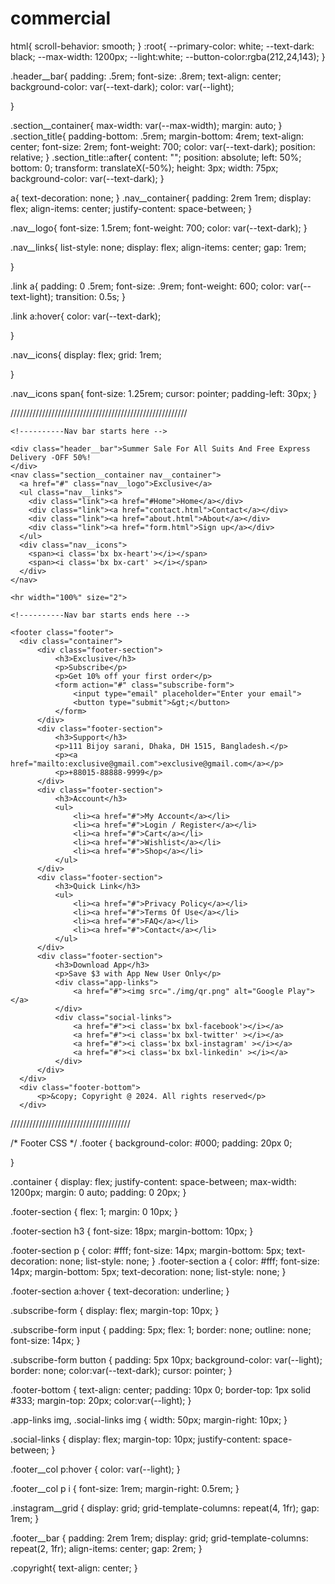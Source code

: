 # commercial









html{
    scroll-behavior: smooth;
}
:root{
    --primary-color: white;
    --text-dark: black;
    --max-width: 1200px;
    --light:white;
    --button-color:rgba(212,24,143);
}

.header__bar{
    padding: .5rem;
    font-size: .8rem;
    text-align: center;
    background-color: var(--text-dark);
    color: var(--light);

}

.section__container{
    max-width: var(--max-width);
    margin: auto;
}
.section_title{
    padding-bottom: .5rem;
    margin-bottom: 4rem;
    text-align: center;
    font-size: 2rem;
    font-weight: 700;
    color: var(--text-dark);
    position: relative;
}
.section_title::after{
    content: "";
    position: absolute;
    left: 50%;
    bottom: 0;
    transform: translateX(-50%);
    height: 3px;
    width: 75px;
    background-color: var(--text-dark);
}

a{
    text-decoration: none;
}
.nav__container{
    padding: 2rem 1rem;
    display: flex;
    align-items: center;
    justify-content: space-between;
}

.nav__logo{
    font-size: 1.5rem;
    font-weight: 700;
    color: var(--text-dark);
}

.nav__links{
    list-style: none;
    display: flex;
    align-items: center;
    gap: 1rem;

}

.link a{
    padding: 0 .5rem;
    font-size: .9rem;
    font-weight: 600;
    color: var(--text-light);
    transition: 0.5s;
}

.link a:hover{
    color: var(--text-dark);

}

.nav__icons{
    display: flex;
    grid: 1rem;

}

.nav__icons span{
    font-size: 1.25rem;
    cursor: pointer;
    padding-left: 30px;
}










////////////////////////////////////////////////////////


    <!----------Nav bar starts here -->

    <div class="header__bar">Summer Sale For All Suits And Free Express Delivery -OFF 50%!
    </div>
    <nav class="section__container nav__container">
      <a href="#" class="nav__logo">Exclusive</a>
      <ul class="nav__links">
        <div class="link"><a href="#Home">Home</a></div>
        <div class="link"><a href="contact.html">Contact</a></div>
        <div class="link"><a href="about.html">About</a></div>
        <div class="link"><a href="form.html">Sign up</a></div>
      </ul>
      <div class="nav__icons">
        <span><i class='bx bx-heart'></i></span>
        <span><i class='bx bx-cart' ></i></span>
      </div>
    </nav>
    
    <hr width="100%" size="2">
    
    <!----------Nav bar starts ends here -->

    <footer class="footer">
      <div class="container">
          <div class="footer-section">
              <h3>Exclusive</h3>
              <p>Subscribe</p>
              <p>Get 10% off your first order</p>
              <form action="#" class="subscribe-form">
                  <input type="email" placeholder="Enter your email">
                  <button type="submit">&gt;</button>
              </form>
          </div>
          <div class="footer-section">
              <h3>Support</h3>
              <p>111 Bijoy sarani, Dhaka, DH 1515, Bangladesh.</p>
              <p><a href="mailto:exclusive@gmail.com">exclusive@gmail.com</a></p>
              <p>+88015-88888-9999</p>
          </div>
          <div class="footer-section">
              <h3>Account</h3>
              <ul>
                  <li><a href="#">My Account</a></li>
                  <li><a href="#">Login / Register</a></li>
                  <li><a href="#">Cart</a></li>
                  <li><a href="#">Wishlist</a></li>
                  <li><a href="#">Shop</a></li>
              </ul>
          </div>
          <div class="footer-section">
              <h3>Quick Link</h3>
              <ul>
                  <li><a href="#">Privacy Policy</a></li>
                  <li><a href="#">Terms Of Use</a></li>
                  <li><a href="#">FAQ</a></li>
                  <li><a href="#">Contact</a></li>
              </ul>
          </div>
          <div class="footer-section">
              <h3>Download App</h3>
              <p>Save $3 with App New User Only</p>
              <div class="app-links">
                  <a href="#"><img src="./img/qr.png" alt="Google Play"></a>
              </div>
              <div class="social-links">
                  <a href="#"><i class='bx bxl-facebook'></i></a>
                  <a href="#"><i class='bx bxl-twitter' ></i></a>
                  <a href="#"><i class='bx bxl-instagram' ></i></a>
                  <a href="#"><i class='bx bxl-linkedin' ></i></a>
              </div>
          </div>
      </div>
      <div class="footer-bottom">
          <p>&copy; Copyright @ 2024. All rights reserved</p>
      </div>
  </footer>


//////////////////////////////////////




/* Footer CSS */
.footer {
    background-color: #000;
    padding: 20px 0;
   
}

.container {
    display: flex;
    justify-content: space-between;
    max-width: 1200px;
    margin: 0 auto;
    padding: 0 20px;
}

.footer-section {
    flex: 1;
    margin: 0 10px;
}

.footer-section h3 {
    font-size: 18px;
    margin-bottom: 10px;
}

.footer-section p  {
    color: #fff;
    font-size: 14px;
    margin-bottom: 5px;
    text-decoration: none;
    list-style: none;
}
.footer-section a {
    color: #fff;
    font-size: 14px;
    margin-bottom: 5px;
    text-decoration: none;
    list-style: none;
}

.footer-section a:hover {
    text-decoration: underline;
}

.subscribe-form {
    display: flex;
    margin-top: 10px;
}

.subscribe-form input {
    padding: 5px;
    flex: 1;
    border: none;
    outline: none;
    font-size: 14px;
}

.subscribe-form button {
    padding: 5px 10px;
    background-color: var(--light);
    border: none;
    color:var(--text-dark);
    cursor: pointer;
}

.footer-bottom {
    text-align: center;
    padding: 10px 0;
    border-top: 1px solid #333;
    margin-top: 20px;
    color:var(--light);
}

.app-links img, .social-links img {
    width: 50px;
    margin-right: 10px;
}

.social-links {
    display: flex;
    margin-top: 10px;
    justify-content: space-between;
}

  .footer__col p:hover {
    color:  var(--light);
  }
  
  .footer__col p i {
    font-size: 1rem;
    margin-right: 0.5rem;
  }
  
  .instagram__grid {
    display: grid;
    grid-template-columns: repeat(4, 1fr);
    gap: 1rem;
  }
  
  .footer__bar {
    padding: 2rem 1rem;
    display: grid;
    grid-template-columns: repeat(2, 1fr);
    align-items: center;
    gap: 2rem;
  }
  
.copyright{
    text-align: center;
}




